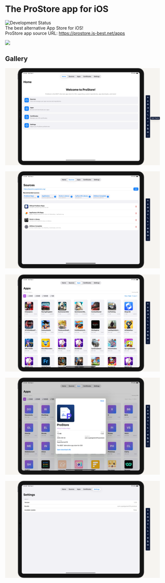 # The ProStore app for iOS
![Development Status](https://img.shields.io/badge/status-in%20development-yellow)  
The best alternative App Store for iOS!  
ProStore app source URL: https://prostore.is-best.net/apps

<img src="https://github.com/ProStore-iOS/ProStore/blob/main/Sources/prostore/Assets.xcassets/AppIcon.appiconset/Icon-1024.png?raw=true" width="200" />

## Gallery
<img src="gallery/Screenshot1.png" width="550">&nbsp;
<img src="gallery/Screenshot2.png" width="550">&nbsp;
<img src="gallery/Screenshot3.png" width="550">&nbsp;
<img src="gallery/Screenshot4.png" width="550">&nbsp;
<img src="gallery/Screenshot5.png" width="550">
